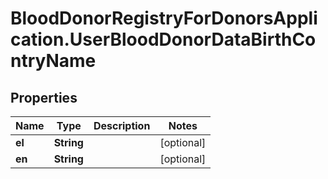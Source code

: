 # BloodDonorRegistryForDonorsApplication.UserBloodDonorDataBirthContryName

## Properties
Name | Type | Description | Notes
------------ | ------------- | ------------- | -------------
**el** | **String** |  | [optional] 
**en** | **String** |  | [optional] 


